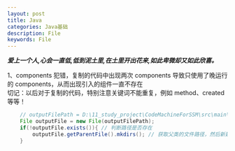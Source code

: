 ```yaml
---
layout: post
title: Java
categories: Java基础
description: File
keywords: File
---
```


***爱上一个人,心会一直低,低到泥土里,在土里开出花来,如此卑微却又如此欣喜。***

1、components 犯错，复制的代码中出现两次 components 导致只使用了晚运行的 components，从而出现引入的组件一直不存在  
切记：以后对于复制的代码，特别注意关键词不能重复，例如 method、created 等等！
```java
    // outputFilePath = D:\11_study_project\CodeMachineForSSM\src\main\resources\generatorConfig.xml
    File outputFile = new File(outputFilePath);
    if(!outputFile.exists()){ // 判断路径是否存在
        outputFile.getParentFile().mkdirs(); // 获取父类的文件路径，然后新建文件夹
    }
```


